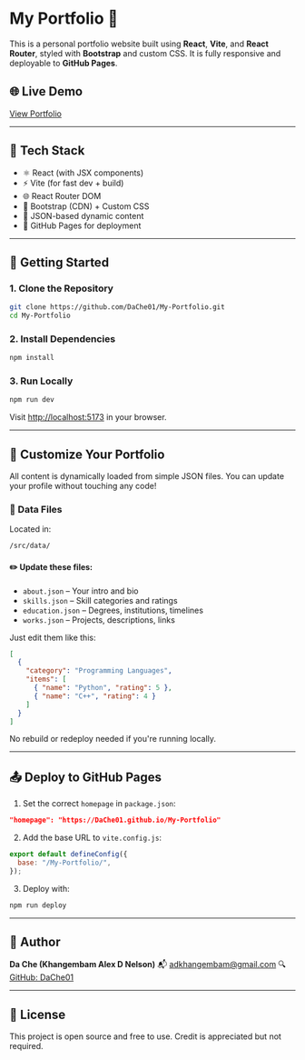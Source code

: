 # My Portfolio 🚀

This is a personal portfolio website built using **React**, **Vite**, and **React Router**, styled with **Bootstrap** and custom CSS. It is fully responsive and deployable to **GitHub Pages**.

## 🌐 Live Demo

[View Portfolio](https://DaChe01.github.io/My-Portfolio)

---

## 📆 Tech Stack

* ⚛️ React (with JSX components)
* ⚡ Vite (for fast dev + build)
* 🌐 React Router DOM
* 🎨 Bootstrap (CDN) + Custom CSS
* 📁 JSON-based dynamic content
* 🚀 GitHub Pages for deployment

---

## 🚀 Getting Started

### 1. Clone the Repository

```bash
git clone https://github.com/DaChe01/My-Portfolio.git
cd My-Portfolio
```

### 2. Install Dependencies

```bash
npm install
```

### 3. Run Locally

```bash
npm run dev
```

Visit [http://localhost:5173](http://localhost:5173) in your browser.

---

## 🔧 Customize Your Portfolio

All content is dynamically loaded from simple JSON files. You can update your profile without touching any code!

### 🔧 Data Files

Located in:

```bash
/src/data/
```

#### ✏️ Update these files:

* `about.json` – Your intro and bio
* `skills.json` – Skill categories and ratings
* `education.json` – Degrees, institutions, timelines
* `works.json` – Projects, descriptions, links

Just edit them like this:

```json
[
  {
    "category": "Programming Languages",
    "items": [
      { "name": "Python", "rating": 5 },
      { "name": "C++", "rating": 4 }
    ]
  }
]
```

No rebuild or redeploy needed if you're running locally.

---

## 📤 Deploy to GitHub Pages

1. Set the correct `homepage` in `package.json`:

```json
"homepage": "https://DaChe01.github.io/My-Portfolio"
```

2. Add the base URL to `vite.config.js`:

```js
export default defineConfig({
  base: "/My-Portfolio/",
});
```

3. Deploy with:

```bash
npm run deploy
```

---

## 👤 Author

**Da Che (Khangembam Alex D Nelson)**
📬 [adkhangembam@gmail.com](mailto:adkhangembam@gmail.com)
🔍 [GitHub: DaChe01](https://github.com/DaChe01)

---

## 📄 License

This project is open source and free to use. Credit is appreciated but not required.
